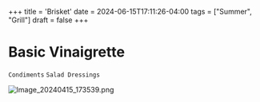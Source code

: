 +++
title = 'Brisket'
date = 2024-06-15T17:11:26-04:00
tags = ["Summer", "Grill"]
draft = false
+++
# Basic Vinaigrette

`Condiments` `Salad Dressings`

![Image_20240415_173539.png](image/Image_20240415_173539.png)
